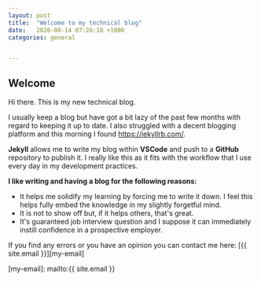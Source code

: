 ```yaml
---
layout: post
title:  "Welcome to my technical blog"
date:   2020-08-14 07:26:18 +1000
categories: general


---
```


## Welcome

Hi there. This is my new technical blog.

I usually keep a blog but have got a bit lazy of the past few months with regard to keeping it up to date. I also struggled with a decent blogging platform and this morning I found <https://jekyllrb.com/>.

**Jekyll** allows me to write my blog within **VSCode** and push to a **GitHub** repository to publish it. I really like this as it fits with the workflow that I use every day in my development practices.

**I like writing and having a blog for the following reasons:**

- It helps me solidify my learning by forcing me to write it down. I feel this helps fully embed the knowledge in my slightly forgetful mind.
- It is not to show off but, if it helps others, that's great.
- It's guaranteed job interview question and I suppose it can immediately instill confidence in a prospective employer.

If you find any errors or you have an opinion you can contact me here: [{{ site.email }}][my-email]

[my-email]: mailto:{{ site.email }}